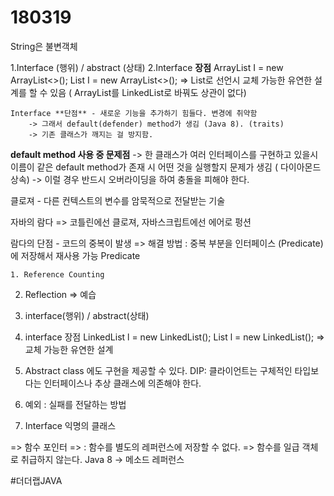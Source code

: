 # 180319

String은 불변객체

1.Interface (행위) 		/	 abstract (상태)
2.Interface **장점**
	ArrayList<Integer> I = new ArrayList<>();
	List<Integer> I = new ArrayList<>();
	=> List로 선언시 교체 가능한 유연한 설계를 할 수 있음 ( ArrayList를 LinkedList로 바꿔도 상관이 없다)

	Interface **단점** - 새로운 기능을 추가하기 힘들다. 변경에 취약함
		-> 그래서 default(defender) method가 생김 (Java 8). (traits)
 		-> 기존 클래스가 깨지는 걸 방지함.

**default method 사용 중 문제점**
	-> 한 클래스가 여러 인터페이스를 구현하고 있을시 이름이 같은 default
method가 존재 시 어떤 것을 실행할지 문제가 생김 ( 다이아몬드 상속)
	-> 이럴 경우 반드시 오버라이딩을 하여 충돌을 피해야 한다.

클로져 - 다른 컨텍스트의 변수를 암묵적으로 전달받는 기술

자바의 람다 => 코틀린에선 클로져, 자바스크립트에선 에어로 펑션

람다의 단점 - 코드의 중복이 발생
 => 해결 방법 : 중복 부분을 인터페이스 (Predicate)에 저장해서 재사용 가능
Predicate

	1. Reference Counting
2. Reflection => 예습


1. interface(행위) / abstract(상태)
2. interface 장점
LinkedList<Integer> l = new LinkedList();
List<Integer> l = new LinkedList();
=> 교체 가능한 유연한 설계

3. Abstract class 에도 구현을 제공할 수 있다.
DIP: 클라이언트는 구체적인 타입보다는 인터페이스나 추상
클래스에 의존해야 한다.

4. 예외
: 실패를 전달하는 방법

5. Interface
익명의 클래스

 => 함수 포인터
 => : 함수를 별도의 레퍼런스에 저장할 수 없다.
 => 함수를 일급 객체로 취급하지 않는다.
Java 8 -> 메소드 레퍼런스



#더더랩JAVA